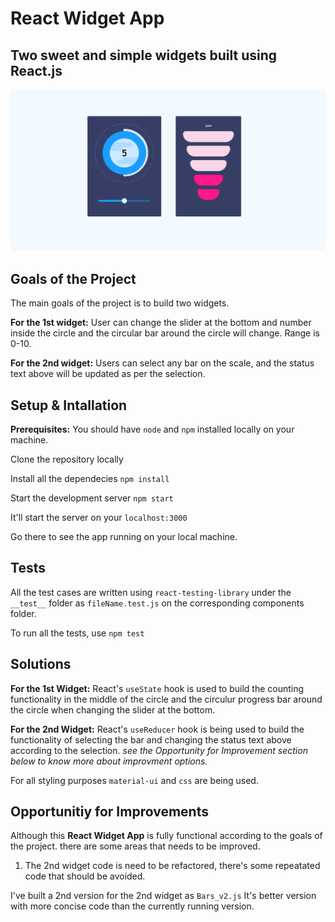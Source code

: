 # React Widget App

## Two sweet and simple widgets built using React.js

![Widget App](https://github.com/iKausik/react-widget-app/blob/master/src/assets/React-Widget-App.PNG)

## Goals of the Project

The main goals of the project is to build two widgets.

**For the 1st widget:** User can change the slider at the bottom and number inside the circle and the circular bar around the circle will change. Range is 0-10.

**For the 2nd widget:** Users can select any bar on the scale, and the status text above will be updated as per the selection.

## Setup & Intallation

**Prerequisites:**
You should have `node` and `npm` installed locally on your machine.

Clone the repository locally

Install all the dependecies `npm install`

Start the development server `npm start`

It'll start the server on your `localhost:3000`

Go there to see the app running on your local machine.

## Tests

All the test cases are written using `react-testing-library` under the `__test__` folder as `fileName.test.js` on the corresponding components folder.

To run all the tests, use `npm test`

## Solutions

**For the 1st Widget:** React's `useState` hook is used to build the counting functionality in the middle of the circle and the circulur progress bar around the circle when changing the slider at the bottom.

**For the 2nd Widget:** React's `useReducer` hook is being used to build the functionality of selecting the bar and changing the status text above according to the selection.
_see the Opportunity for Improvement section below to know more about improvment options._

For all styling purposes `material-ui` and `css` are being used.

## Opportunitiy for Improvements

Although this **React Widget App** is fully functional according to the goals of the project. there are some areas that needs to be improved.

1. The 2nd widget code is need to be refactored, there's some repeatated code that should be avoided.

I've built a 2nd version for the 2nd widget as `Bars_v2.js` It's better version with more concise code than the currently running version.

